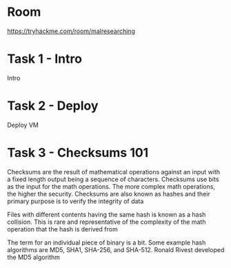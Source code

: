 # Room
https://tryhackme.com/room/malresearching

# Task 1 - Intro
Intro

# Task 2 - Deploy
Deploy VM

# Task 3 - Checksums 101
Checksums are the result of mathematical operations against an input with a fixed length output being a sequence of characters.  Checksums use bits as the input for the math operations.  The more complex math operations, the higher the security.  Checksums are also known as hashes and their primary purpose is to verify the integrity of data

Files with different contents having the same hash is known as a hash collision.  This is rare and representative of the complexity of the math operation that the hash is derived from

The term for an individual piece of binary is a bit.  Some example hash algorithms are MD5, SHA1, SHA-256, and SHA-512.  Ronald Rivest developed the MD5 algorithm